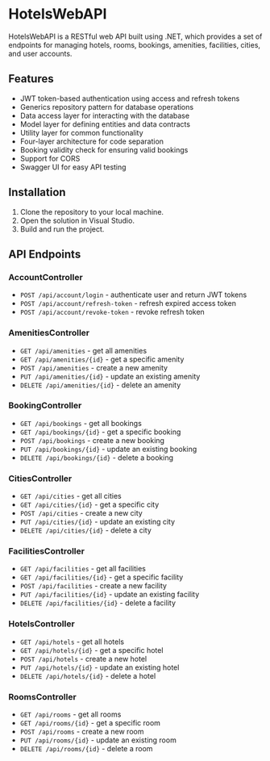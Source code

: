 # HotelsWebAPI

HotelsWebAPI is a RESTful web API built using .NET, which provides a set of endpoints for managing hotels, rooms, bookings, amenities, facilities, cities, and user accounts.

## Features

- JWT token-based authentication using access and refresh tokens
- Generics repository pattern for database operations
- Data access layer for interacting with the database
- Model layer for defining entities and data contracts
- Utility layer for common functionality
- Four-layer architecture for code separation
- Booking validity check for ensuring valid bookings
- Support for CORS
- Swagger UI for easy API testing

## Installation

1. Clone the repository to your local machine.
2. Open the solution in Visual Studio.
3. Build and run the project.

## API Endpoints

### AccountController

- `POST /api/account/login` - authenticate user and return JWT tokens
- `POST /api/account/refresh-token` - refresh expired access token
- `POST /api/account/revoke-token` - revoke refresh token

### AmenitiesController

- `GET /api/amenities` - get all amenities
- `GET /api/amenities/{id}` - get a specific amenity
- `POST /api/amenities` - create a new amenity
- `PUT /api/amenities/{id}` - update an existing amenity
- `DELETE /api/amenities/{id}` - delete an amenity

### BookingController

- `GET /api/bookings` - get all bookings
- `GET /api/bookings/{id}` - get a specific booking
- `POST /api/bookings` - create a new booking
- `PUT /api/bookings/{id}` - update an existing booking
- `DELETE /api/bookings/{id}` - delete a booking

### CitiesController

- `GET /api/cities` - get all cities
- `GET /api/cities/{id}` - get a specific city
- `POST /api/cities` - create a new city
- `PUT /api/cities/{id}` - update an existing city
- `DELETE /api/cities/{id}` - delete a city

### FacilitiesController

- `GET /api/facilities` - get all facilities
- `GET /api/facilities/{id}` - get a specific facility
- `POST /api/facilities` - create a new facility
- `PUT /api/facilities/{id}` - update an existing facility
- `DELETE /api/facilities/{id}` - delete a facility

### HotelsController

- `GET /api/hotels` - get all hotels
- `GET /api/hotels/{id}` - get a specific hotel
- `POST /api/hotels` - create a new hotel
- `PUT /api/hotels/{id}` - update an existing hotel
- `DELETE /api/hotels/{id}` - delete a hotel

### RoomsController

- `GET /api/rooms` - get all rooms
- `GET /api/rooms/{id}` - get a specific room
- `POST /api/rooms` - create a new room
- `PUT /api/rooms/{id}` - update an existing room
- `DELETE /api/rooms/{id}` - delete a room

